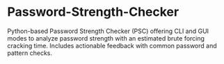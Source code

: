 # Password-Strength-Checker
Python-based Password Strength Checker (PSC) offering CLI and GUI modes to analyze password strength with an estimated brute forcing cracking time. Includes actionable feedback with common password and pattern checks.

